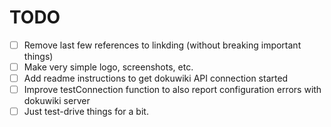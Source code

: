 # TODO

- [ ]  Remove last few references to linkding (without breaking important things)
- [ ] Make very simple logo, screenshots, etc.
- [ ] Add readme instructions to get dokuwiki API connection started
- [ ] Improve testConnection function to also report configuration errors with dokuwiki server
- [ ] Just test-drive things for a bit.